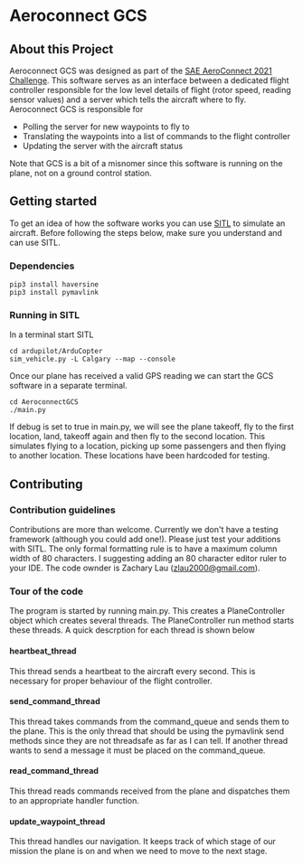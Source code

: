 # Aeroconnect GCS
## About this Project
Aeroconnect GCS was designed as part of the [SAE AeroConnect 2021 Challenge](https://www.sae.org/attend/student-events/aeroconnect-challenge/). This software serves as an interface between a dedicated flight controller responsible for the low level details of flight (rotor speed, reading sensor values) and a server which tells the aircraft where to fly. Aeroconnect GCS is responsible for
- Polling the server for new waypoints to fly to
- Translating the waypoints into a list of commands to the flight controller
- Updating the server with the aircraft status

Note that GCS is a bit of a misnomer since this software is running on the plane, not on a ground control station.
## Getting started
To get an idea of how the software works you can use [SITL](https://ardupilot.org/dev/docs/sitl-simulator-software-in-the-loop.html) to simulate an aircraft. Before following the steps below, make sure you understand and can use SITL.
### Dependencies
```
pip3 install haversine
pip3 install pymavlink
```
### Running in SITL
In a terminal start SITL
```
cd ardupilot/ArduCopter
sim_vehicle.py -L Calgary --map --console
```
Once our plane has received a valid GPS reading we can start the GCS software in a separate terminal.
```
cd AeroconnectGCS
./main.py
``` 
If debug is set to true in main.py, we will see the plane takeoff, fly to the first location, land, takeoff again and then fly to the second location. This simulates flying to a location, picking up some passengers and then flying to another location. These locations have been hardcoded for testing.
## Contributing
### Contribution guidelines
Contributions are more than welcome. Currently we don't have a testing framework (although you could add one!). Please just test your additions with SITL. The only formal formatting rule is to have a maximum column width of 80 characters. I suggesting adding an 80 character editor ruler to your IDE. The code ownder is Zachary Lau (zlau2000@gmail.com).
### Tour of the code
The program is started by running main.py. This creates a PlaneController object which creates several threads. The PlaneController run method starts these threads. A quick descrption for each thread is shown below
#### heartbeat_thread
This thread sends a heartbeat to the aircraft every second. This is necessary for proper behaviour of the flight controller.
#### send_command_thread
This thread takes commands from the command_queue and sends them to the plane. This is the only thread that should be using the pymavlink send methods since they are not threadsafe as far as I can tell. If another thread wants to send a message it must be placed on the command_queue.
#### read_command_thread
This thread reads commands received from the plane and dispatches them to an appropriate handler function.
#### update_waypoint_thread
This thread handles our navigation. It keeps track of which stage of our mission the plane is on and when we need to move to the next stage.
